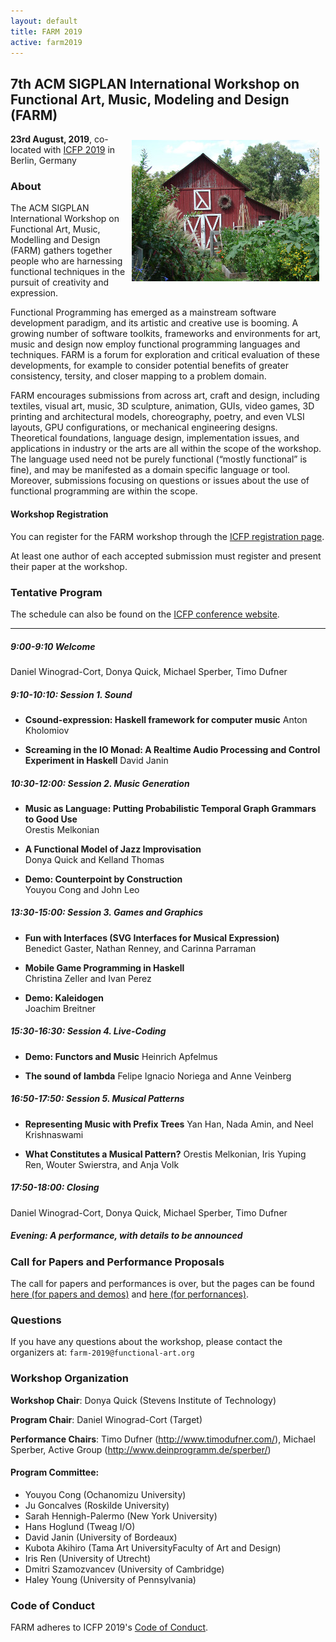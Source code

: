 ```yaml
---
layout: default
title: FARM 2019
active: farm2019
---
```


## 7th ACM SIGPLAN International Workshop on Functional Art, Music, Modeling and Design (FARM)

<img src="/files/farm-lambda-small.jpg" style="float: right; margin: 10px;" />

**23rd August, 2019**, co-located with
[ICFP 2019](https://icfp19.sigplan.org/) in Berlin, Germany

### About

The ACM SIGPLAN International Workshop on Functional Art, Music,
Modelling and Design (FARM) gathers together people who are harnessing
functional techniques in the pursuit of creativity and expression.

Functional Programming has emerged as a mainstream software
development paradigm, and its artistic and creative use is booming. A
growing number of software toolkits, frameworks and environments for
art, music and design now employ functional programming languages and
techniques. FARM is a forum for exploration and critical evaluation of
these developments, for example to consider potential benefits of
greater consistency, tersity, and closer mapping to a problem domain.

FARM encourages submissions from across art, craft and design,
including textiles, visual art, music, 3D sculpture, animation, GUIs,
video games, 3D printing and architectural models, choreography,
poetry, and even VLSI layouts, GPU configurations, or mechanical
engineering designs. Theoretical foundations, language design,
implementation issues, and applications in industry or the arts are
all within the scope of the workshop. The language used need not be
purely functional (“mostly functional” is fine), and may be manifested
as a domain specific language or tool. Moreover, submissions focusing
on questions or issues about the use of functional programming are
within the scope.


#### Workshop Registration

You can register for the FARM workshop through
the
[ICFP registration page](http://icfp19.sigplan.org/attending/registration).

At least one author of each accepted submission must register and present their paper at the workshop.


### Tentative Program

The schedule can also be found on the
[ICFP conference website](https://icfp19.sigplan.org/home/farm-2019#program).

-------

##### 9:00-9:10 Welcome

  Daniel Winograd-Cort, Donya Quick, Michael Sperber, Timo Dufner

##### 9:10-10:10: Session 1. Sound

* **Csound-expression: Haskell framework for computer music**
  Anton Kholomiov

* **Screaming in the IO Monad: A Realtime Audio Processing and Control Experiment in Haskell**
  David Janin

##### 10:30-12:00: Session 2. Music Generation

* **Music as Language: Putting Probabilistic Temporal Graph Grammars to Good Use**<br/>
  Orestis Melkonian

* **A Functional Model of Jazz Improvisation**<br/>
  Donya Quick and Kelland Thomas

* **Demo: Counterpoint by Construction**<br/>
  Youyou Cong and John Leo

##### 13:30-15:00: Session 3. Games and Graphics

* **Fun with Interfaces (SVG Interfaces for Musical Expression)**<br/>
  Benedict Gaster, Nathan Renney, and Carinna Parraman

* **Mobile Game Programming in Haskell**<br/>
  Christina Zeller and Ivan Perez

* **Demo: Kaleidogen**<br/>
  Joachim Breitner

##### 15:30-16:30: Session 4. Live-Coding

* **Demo: Functors and Music**
  Heinrich Apfelmus

* **The sound of lambda**
  Felipe Ignacio Noriega and Anne Veinberg

##### 16:50-17:50: Session 5. Musical Patterns

* **Representing Music with Prefix Trees**
  Yan Han, Nada Amin, and Neel Krishnaswami

* **What Constitutes a Musical Pattern?**
  Orestis Melkonian, Iris Yuping Ren, Wouter Swierstra, and Anja Volk

##### 17:50-18:00: Closing

  Daniel Winograd-Cort, Donya Quick, Michael Sperber, Timo Dufner

##### Evening: A performance, with details to be announced




### Call for Papers and Performance Proposals

The call for papers and performances is over, but the pages can be found
[here (for papers and demos)](cfp.html)
and [here (for perfornances)](call-for-performances.html).

### Questions

If you have any questions about the workshop, please contact the organizers
at: `farm-2019@functional-art.org`

### Workshop Organization

**Workshop Chair**: Donya Quick (Stevens Institute of Technology)

**Program Chair**: Daniel Winograd-Cort (Target)

**Performance Chairs**: Timo Dufner (http://www.timodufner.com/),
Michael Sperber, Active Group (http://www.deinprogramm.de/sperber/)

#### Program Committee:

* Youyou Cong (Ochanomizu University)
* Ju Goncalves (Roskilde University)
* Sarah Hennigh-Palermo (New York University)
* Hans Hoglund (Tweag I/O)
* David Janin (University of Bordeaux)
* Kubota Akihiro (Tama Art UniversityFaculty of Art and Design)
* Iris Ren (University of Utrecht)
* Dmitri Szamozvancev (University of Cambridge)
* Haley Young (University of Pennsylvania)

### Code of Conduct

FARM adheres to ICFP 2019's
[Code of Conduct](http://icfp19.sigplan.org/attending/code-of-conduct).

